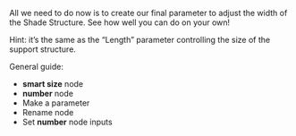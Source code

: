 All we need to do now is to create our final parameter to adjust the width of the Shade Structure. See how well you can do on your own!

Hint: it’s the same as the “Length” parameter controlling the size of the support structure.

General guide:
- **smart size** node
- **number** node
- Make a parameter
- Rename node
- Set **number** node inputs
